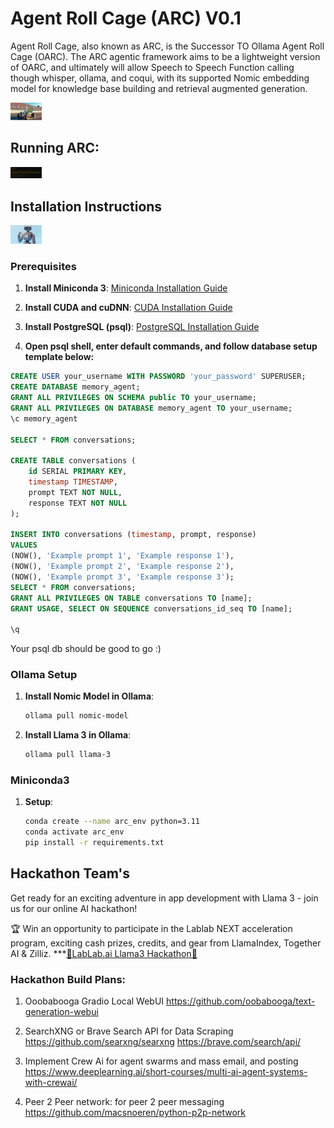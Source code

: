 # Agent Roll Cage (ARC) V0.1
Agent Roll Cage, also known as ARC, is the Successor TO Ollama Agent Roll Cage (OARC). The ARC agentic framework aims to be a lightweight version of OARC, and ultimately will allow Speech to Speech Function calling though whisper, ollama, and coqui, with its supported Nomic embedding model for knowledge base building and retrieval augmented generation.

<img
src="docs/ARC_POSTER_2.jpg "
  style="display: inline-block; margin: 0 auto; max-width: 50px">

## Running ARC:
<img
src="docs/memorize_test.png"
  style="display: inline-block; margin: 0 auto; max-width: 50px">

## Installation Instructions
<img
src="docs/ARC_05_lablab.jpeg"
  style="display: inline-block; margin: 0 auto; max-width: 50px">

### Prerequisites
1. **Install Miniconda 3**: 
   [Miniconda Installation Guide](https://docs.conda.io/projects/conda/en/latest/user-guide/install/index.html)

2. **Install CUDA and cuDNN**:
   [CUDA Installation Guide](https://docs.nvidia.com/cuda/cuda-installation-guide-linux/index.html)

3. **Install PostgreSQL (psql)**:
   [PostgreSQL Installation Guide](https://www.postgresql.org/download/)

4. **Open psql shell, enter default commands, and follow database setup template below:**

```sql
CREATE USER your_username WITH PASSWORD 'your_password' SUPERUSER;
CREATE DATABASE memory_agent;
GRANT ALL PRIVILEGES ON SCHEMA public TO your_username;
GRANT ALL PRIVILEGES ON DATABASE memory_agent TO your_username;
\c memory_agent

SELECT * FROM conversations;

CREATE TABLE conversations (
    id SERIAL PRIMARY KEY,
    timestamp TIMESTAMP,
    prompt TEXT NOT NULL,
    response TEXT NOT NULL
);

INSERT INTO conversations (timestamp, prompt, response) 
VALUES 
(NOW(), 'Example prompt 1', 'Example response 1'),
(NOW(), 'Example prompt 2', 'Example response 2'),
(NOW(), 'Example prompt 3', 'Example response 3');
SELECT * FROM conversations;
GRANT ALL PRIVILEGES ON TABLE conversations TO [name];
GRANT USAGE, SELECT ON SEQUENCE conversations_id_seq TO [name];

\q
```

Your psql db should be good to go :)

### Ollama Setup
1. **Install Nomic Model in Ollama**:
    ```bash
    ollama pull nomic-model

2. **Install Llama 3 in Ollama**:
    ```bash
    ollama pull llama-3

### Miniconda3
1. **Setup**:
    ```bash
    conda create --name arc_env python=3.11
    conda activate arc_env
    pip install -r requirements.txt


## Hackathon Team's
Get ready for an exciting adventure in app development with Llama 3 - join us for our online AI hackathon!

🏆 Win an opportunity to participate in the Lablab NEXT acceleration program, exciting cash prizes, credits, and gear from LlamaIndex, Together AI & Zilliz.
***[🦾LabLab.ai Llama3 Hackathon🦿](https://lablab.ai/event/llama-3-ai-hackathon)

### Hackathon Build Plans:
1. Ooobabooga Gradio Local WebUI
https://github.com/oobabooga/text-generation-webui

2. SearchXNG or Brave Search API for Data Scraping
https://github.com/searxng/searxng
https://brave.com/search/api/

3. Implement Crew Ai for agent swarms and mass email, and posting
https://www.deeplearning.ai/short-courses/multi-ai-agent-systems-with-crewai/

4. Peer 2 Peer network: for peer 2 peer messaging
https://github.com/macsnoeren/python-p2p-network
